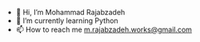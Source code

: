 - 👋 Hi, I’m Mohammad Rajabzadeh
- 🌱 I’m currently learning Python
- 📫 How to reach me m.rajabzadeh.works@gmail.com
